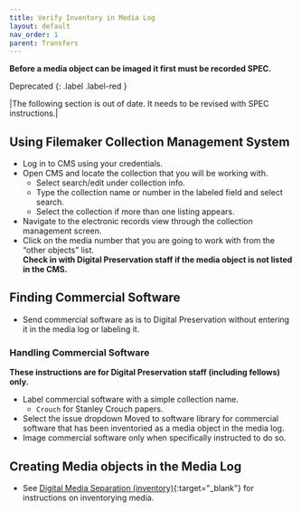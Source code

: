 ```yaml
---
title: Verify Inventory in Media Log
layout: default
nav_order: 1
parent: Transfers
---
```

**Before a media object can be imaged it first must be recorded SPEC.**

Deprecated
{: .label .label-red }

|The following section is out of date. It needs to be revised with SPEC instructions.|

## Using Filemaker Collection Management System
* Log in to CMS using your credentials.
* Open CMS and locate the collection that you will be working with.
    * Select search/edit under collection info.
    * Type the collection name or number in the labeled field and select search.
    * Select the collection if more than one listing appears.
* Navigate to the electronic records view through the collection management screen.
* Click on the media number that you are going to work with from the “other objects” list.  
**Check in with Digital Preservation staff if the media object is not listed in the CMS.**

## Finding Commercial Software  
* Send commercial software as is to Digital Preservation without entering it in the media log or labeling it.

### Handling Commercial Software  
**These instructions are for Digital Preservation staff (including fellows) only.**
* Label commercial software with a simple collection name.
    * `Crouch` for Stanley Crouch papers.
* Select the issue dropdown Moved to software library for commercial software that has been inventoried as a media object in the media log.
* Image commercial software only when specifically instructed to do so.  

## Creating Media objects in the Media Log
* See [Digital Media Separation (inventory)](/accessioning/digitalmediaseparation.html){:target="_blank"} for instructions on inventorying media.   